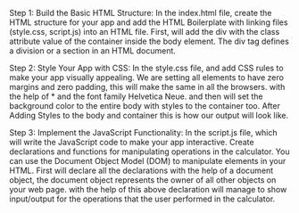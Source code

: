 Step 1: Build the Basic HTML Structure:
In the index.html file, create the HTML structure for your app and add the HTML Boilerplate with linking files (style.css, script.js) into an HTML file.
First, will add the div with the class attribute value of the container inside the body element. The div tag defines a division or a section in an HTML document.

Step 2: Style Your App with CSS:
In the style.css file, and add CSS rules to make your app visually appealing.
We are setting all elements to have zero margins and zero padding, this will make the same in all the browsers. with the help of * and the font family Helvetica Neue. and then will set the background color to the entire body with styles to the container too.
After Adding Styles to the body and container this is how our output will look like.

Step 3: Implement the JavaScript Functionality:
In the script.js file, which will write the JavaScript code to make your app interactive. Create declarations and functions for manipulating operations in the calculator. You can use the Document Object Model (DOM) to manipulate elements in your HTML.
First will declare all the declarations with the help of a document object, the document object represents the owner of all other objects on your web page.
with the help of this above declaration will manage to show input/output for the operations that the user performed in the calculator. 
